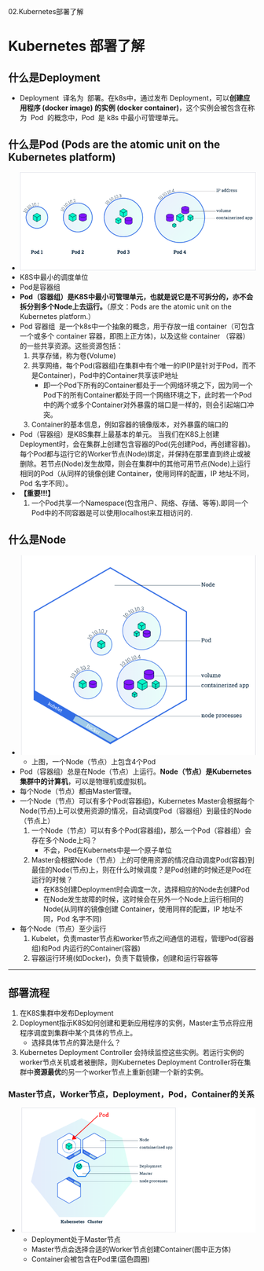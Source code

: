 02.Kubernetes部署了解

Kubernetes 部署了解
===============

什么是Deployment
-------------

*   Deployment  译名为  部署。在k8s中，通过发布 Deployment，可以**创建应用程序 (docker image) 的实例 (docker container)**，这个实例会被包含在称为  Pod  的概念中，Pod  是 k8s 中最小可管理单元。

什么是Pod (Pods are the atomic unit on the Kubernetes platform)
------------------------------------------------------------

*   ![](02.Kubernetes%E9%83%A8%E7%BD%B2%E4%BA%86%E8%A7%A3.resources/69AF5BBC-34AB-4AD8-8151-D261DD5C7F4C.png)
*   K8S中最小的调度单位
*   Pod是容器组
*   **Pod（容器组）是K8S中最小可管理单元，也就是说它是不可拆分的，亦不会拆分到多个Node上去运行。**（原文：Pods are the atomic unit on the Kubernetes platform.）
*   Pod 容器组  是一个k8s中一个抽象的概念，用于存放一组 container（可包含一个或多个 container 容器，即图上正方体)，以及这些 container （容器）的一些共享资源。这些资源包括：
    1.  共享存储，称为卷(Volume)
    2.  共享网络，每个Pod(容器组)在集群中有个唯一的IP(IP是针对于Pod，而不是Container)，Pod中的Container共享该IP地址
        *   即一个Pod下所有的Container都处于一个网络环境之下，因为同一个Pod下的所有Container都处于同一个网络环境之下，此时若一个Pod中的两个或多个Container对外暴露的端口是一样的，则会引起端口冲突。
    3.  Container的基本信息，例如容器的镜像版本，对外暴露的端口的
*   Pod（容器组）是K8S集群上最基本的单元。 当我们在K8S上创建Deployment时，会在集群上创建包含容器的Pod(先创建Pod，再创建容器)。每个Pod都与运行它的Worker节点(Node)绑定，并保持在那里直到终止或被删除。若节点(Node)发生故障，则会在集群中的其他可用节点(Node)上运行相同的Pod（从同样的镜像创建 Container，使用同样的配置，IP 地址不同，Pod 名字不同）。
*   **【重要!!!】**
    1.  一个Pod共享一个Namespace(包含用户、网络、存储、等等).即同一个Pod中的不同容器是可以使用localhost来互相访问的.

什么是Node
-------

*   ![](02.Kubernetes%E9%83%A8%E7%BD%B2%E4%BA%86%E8%A7%A3.resources/F40D4B49-B114-4F46-8FFB-FC8E99D6B1F5.png)
    *   上图，一个Node（节点）上包含4个Pod
*   Pod（容器组）总是在Node（节点）上运行。**Node（节点）是Kubernetes集群中的计算机**，可以是物理机或虚拟机。
*   每个Node（节点）都由Master管理。
*   一个Node（节点）可以有多个Pod(容器组)，Kubernetes Master会根据每个Node(节点)上可以使用资源的情况，自动调度Pod（容器组）到最佳的Node（节点上）
    1.  一个Node（节点）可以有多个Pod(容器组)，那么一个Pod（容器组）会存在多个Node上吗？
        *   不会，Pod在Kubernets中是一个原子单位
    2.  Master会根据Node（节点）上的可使用资源的情况自动调度Pod(容器)到最佳的Node(节点)上，则在什么时候调度？是Pod创建的时候还是Pod在运行的时候？
        *   在K8S创建Deployment时会调度一次，选择相应的Node去创建Pod
        *   在Node发生故障的时候，这时候会在另外一个Node上运行相同的Node(从同样的镜像创建 Container，使用同样的配置，IP 地址不同，Pod 名字不同)
*   每个Node（节点）至少运行
    1.  Kubelet，负责master节点和worker节点之间通信的进程，管理Pod(容器组)和Pod 内运行的Container(容器)
    2.  容器运行环境(如Docker)，负责下载镜像，创建和运行容器等

* * *

部署流程
----

1.  在K8S集群中发布Deployment
2.  Doployment指示K8S如何创建和更新应用程序的实例，Master主节点将应用程序调度到集群中某个具体的节点上。
    *   选择具体节点的算法是什么？
3.  Kubernetes Deployment Controller 会持续监控这些实例。若运行实例的worker节点关机或者被删除，则Kubernetes Deployment Controller将在集群中**资源最优**的另一个worker节点上重新创建一个新的实例。

### Master节点，Worker节点，Deployment，Pod，Container的关系

*   ![](02.Kubernetes%E9%83%A8%E7%BD%B2%E4%BA%86%E8%A7%A3.resources/14E91FB4-1683-4CAB-8BCC-966F7C5A9830.png)
    *   Deployment处于Master节点
    *   Master节点会选择合适的Worker节点创建Container(图中正方体)
    *   Container会被包含在Pod里(蓝色圆圈)
